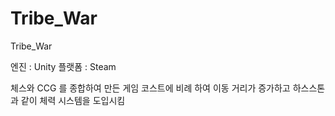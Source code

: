 # Tribe_War
Tribe_War

엔진 :  Unity
플랫폼 : Steam

체스와 CCG 를 종합하여 만든 게임
코스트에 비례 하여 이동 거리가 증가하고 하스스톤과 같이 체력 시스템을 도입시킴
